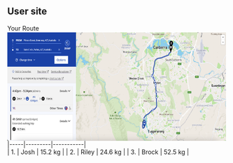 ## User site

Your Route
<img align="left" width="500" height="250" src="./Route.png">







|-----|---------|-----------|    
| 1. 	| Josh  	| 15.2 kg 	| 
| 2. 	| Riley 	| 24.6 kg 	|
| 3. 	| Brock 	| 52.5 kg 	|   
